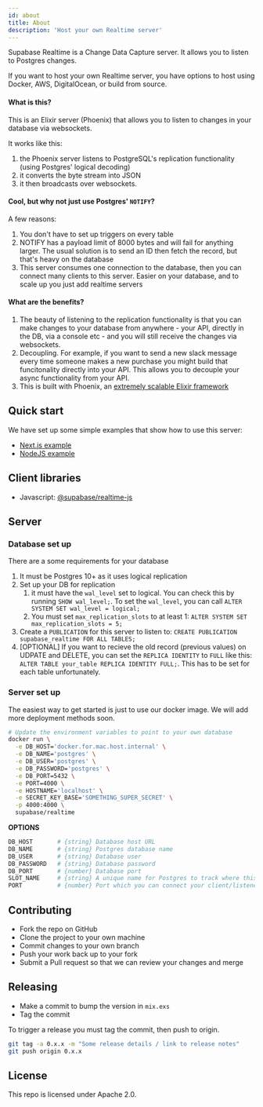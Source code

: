 ```yaml
---
id: about
title: About
description: 'Host your own Realtime server'
---
```


Supabase Realtime is a Change Data Capture server. It allows you to listen to Postgres changes.

If you want to host your own Realtime server, you have options to host using Docker, AWS, DigitalOcean, or build from source.

#### What is this?

This is an Elixir server (Phoenix) that allows you to listen to changes in your database via websockets.

It works like this:

1. the Phoenix server listens to PostgreSQL's replication functionality (using Postgres' logical decoding)
2. it converts the byte stream into JSON
3. it then broadcasts over websockets.

#### Cool, but why not just use Postgres' `NOTIFY`?

A few reasons:

1. You don't have to set up triggers on every table
2. NOTIFY has a payload limit of 8000 bytes and will fail for anything larger. The usual solution is to send an ID then fetch the record, but that's heavy on the database
3. This server consumes one connection to the database, then you can connect many clients to this server. Easier on your database, and to scale up you just add realtime servers

#### What are the benefits?

1. The beauty of listening to the replication functionality is that you can make changes to your database from anywhere - your API, directly in the DB, via a console etc - and you will still receive the changes via websockets.
2. Decoupling. For example, if you want to send a new slack message every time someone makes a new purchase you might build that funcitonality directly into your API. This allows you to decouple your async functionality from your API.
3. This is built with Phoenix, an [extremely scalable Elixir framework](https://www.phoenixframework.org/blog/the-road-to-2-million-websocket-connections)


## Quick start

We have set up some simple examples that show how to use this server:

- [Next.js example](https://github.com/supabase/realtime/tree/master/examples/next-js)
- [NodeJS example](https://github.com/supabase/realtime/tree/master/examples/node-js)


## Client libraries

- Javascript: [@supabase/realtime-js](https://github.com/supabase/realtime-js)


## Server

### Database set up

There are a some requirements for your database

1. It must be Postgres 10+ as it uses logical replication
2. Set up your DB for replication
   1. it must have the `wal_level` set to logical. You can check this by running `SHOW wal_level;`. To set the `wal_level`, you can call `ALTER SYSTEM SET wal_level = logical;`
   2. You must set `max_replication_slots` to at least 1: `ALTER SYSTEM SET max_replication_slots = 5;`
3. Create a `PUBLICATION` for this server to listen to: `CREATE PUBLICATION supabase_realtime FOR ALL TABLES;`
4. [OPTIONAL] If you want to recieve the old record (previous values) on UDPATE and DELETE, you can set the `REPLICA IDENTITY` to `FULL` like this: `ALTER TABLE your_table REPLICA IDENTITY FULL;`. This has to be set for each table unfortunately.

### Server set up

The easiest way to get started is just to use our docker image. We will add more deployment methods soon.

```sh
# Update the environment variables to point to your own database
docker run \
  -e DB_HOST='docker.for.mac.host.internal' \
  -e DB_NAME='postgres' \
  -e DB_USER='postgres' \
  -e DB_PASSWORD='postgres' \
  -e DB_PORT=5432 \
  -e PORT=4000 \
  -e HOSTNAME='localhost' \
  -e SECRET_KEY_BASE='SOMETHING_SUPER_SECRET' \
  -p 4000:4000 \
  supabase/realtime
```

**OPTIONS**

```sh
DB_HOST       # {string} Database host URL
DB_NAME       # {string} Postgres database name
DB_USER       # {string} Database user
DB_PASSWORD   # {string} Database password
DB_PORT       # {number} Database port
SLOT_NAME     # {string} A unique name for Postgres to track where this server has "listened until". If the server dies, it can pick up from the last position. This should be lowercase.
PORT          # {number} Port which you can connect your client/listeners
```

## Contributing

- Fork the repo on GitHub
- Clone the project to your own machine
- Commit changes to your own branch
- Push your work back up to your fork
- Submit a Pull request so that we can review your changes and merge

## Releasing

- Make a commit to bump the version in `mix.exs`
- Tag the commit

To trigger a release you must tag the commit, then push to origin.

```bash
git tag -a 0.x.x -m "Some release details / link to release notes"
git push origin 0.x.x
```

## License

This repo is licensed under Apache 2.0.

